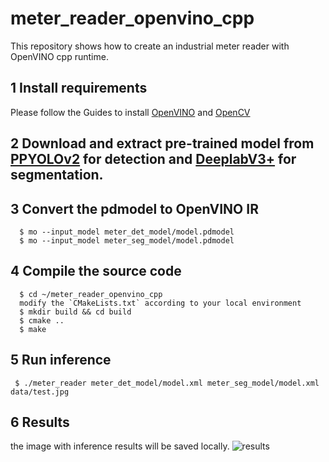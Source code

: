 # meter_reader_openvino_cpp

This repository shows how to create an industrial meter reader with OpenVINO cpp runtime.
## 1 Install requirements
Please follow the Guides to install [OpenVINO](https://docs.openvino.ai/latest/openvino_docs_install_guides_installing_openvino_linux.html#install-openvino) and [OpenCV](https://docs.opencv.org/4.x/d7/d9f/tutorial_linux_install.html)

## 2 Download and extract pre-trained model from [PPYOLOv2](https://bj.bcebos.com/paddlex/examples2/meter_reader/meter_det_model.tar.gz) for detection and [DeeplabV3+](https://bj.bcebos.com/paddlex/examples2/meter_reader/meter_seg_model.tar.gz) for segmentation.

## 3 Convert the pdmodel to OpenVINO IR
```shell
  $ mo --input_model meter_det_model/model.pdmodel
  $ mo --input_model meter_seg_model/model.pdmodel
 ```

## 4 Compile the source code
```shell
  $ cd ~/meter_reader_openvino_cpp
  modify the `CMakeLists.txt` according to your local environment
  $ mkdir build && cd build
  $ cmake ..
  $ make
 ```

## 5 Run inference
 ```shell
  $ ./meter_reader meter_det_model/model.xml meter_seg_model/model.xml data/test.jpg
 ```
## 6 Results
the image with inference results will be saved locally.
![results](https://user-images.githubusercontent.com/91237924/189858813-32f064b4-5d9c-4a46-8c10-a48f3b05efa0.jpg)
